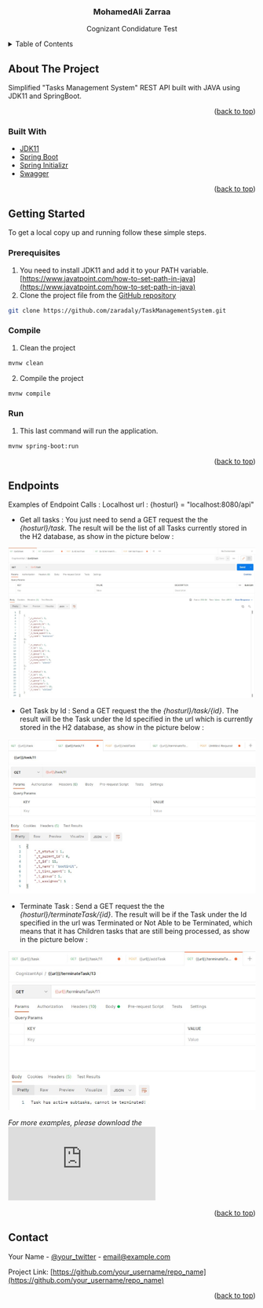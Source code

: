 <div id="top"></div>

<!-- PROJECT LOGO -->
<div align="center">
    <h3 align="center">MohamedAli Zarraa</h3>
    <p align="center">
        Cognizant Condidature Test
    </p>
</div>

<!-- TABLE OF CONTENTS -->
<details>
    <summary>Table of Contents</summary>
    <ol>
        <li>
            <a href="#compile">How to Compile</a>
        </li>
        <li>
            <a href="#run">How to Run the project</a>
        </li>
        <li>
            <a href="#endpoints">Call the Endpoints</a>
        </li>
    </ol>
</details>



<!-- ABOUT THE PROJECT -->
## About The Project

Simplified "Tasks Management System" REST API built with JAVA using JDK11 and SpringBoot.

<p align="right">(<a href="#top">back to top</a>)</p>

### Built With

* [JDK11](https://www.oracle.com/java/technologies/javase/jdk11-archive-downloads.html)
* [Spring Boot](https://spring.io/projects/spring-boot)
* [Spring Initializr](https://start.spring.io/)
* [Swagger](https://swagger.io/)

<p align="right">(<a href="#top">back to top</a>)</p>



<!-- GETTING STARTED -->
## Getting Started

To get a local copy up and running follow these simple steps.

### Prerequisites

1. You need to install JDK11 and add it to your PATH variable. [https://www.javatpoint.com/how-to-set-path-in-java](https://www.javatpoint.com/how-to-set-path-in-java)
2. Clone the project file from the [GitHub repository](https://github.com/zaradaly/TaskManagementSystem.git)

```sh
git clone https://github.com/zaradaly/TaskManagementSystem.git
```

### Compile
1. Clean the project
```sh
mvnw clean
```
2. Compile the project
```sh
mvnw compile
```


### Run
1. This last command will run the application.
```sh
mvnw spring-boot:run
```

<p align="right">(<a href="#top">back to top</a>)</p>



<!-- USAGE EXAMPLES -->
## Endpoints

Examples of Endpoint Calls :
Localhost url : {hosturl} = "localhost:8080/api"

- Get all tasks :
You just need to send a GET request the the _{hosturl}/task_.
The result will be the list of all Tasks currently stored in the H2 database, as show in the picture below : 

![GET ALL TASKS](https://github.com/zaradaly/TaskManagementSystem/blob/main/screenshots/Get_tasks.jpg)

- Get Task by Id :
Send a GET request the the _{hosturl}/task/{id}_.
The result will be the Task under the Id specified in the url which is currently stored in the H2 database, as show in the picture below : 

![GET ALL TASKS](https://github.com/zaradaly/TaskManagementSystem/blob/main/screenshots/Get_task_byId.jpg)

- Terminate Task :
Send a GET request the the _{hosturl}/terminateTask/{id}_.
The result will be if the Task under the Id specified in the url was Terminated or Not Able to be Terminated, which means that it has Children tasks that are still being processed, as show in the picture below : 

![GET ALL TASKS](https://github.com/zaradaly/TaskManagementSystem/blob/main/screenshots/Terminate_task_byId.jpg)

_For more examples, please download the ![Postman Collection File](https://github.com/zaradaly/TaskManagementSystem/postman_collection.json)_

<p align="right">(<a href="#top">back to top</a>)</p>

<!-- CONTACT -->
## Contact

Your Name - [@your_twitter](https://twitter.com/your_username) - email@example.com

Project Link: [https://github.com/your_username/repo_name](https://github.com/your_username/repo_name)

<p align="right">(<a href="#top">back to top</a>)</p>